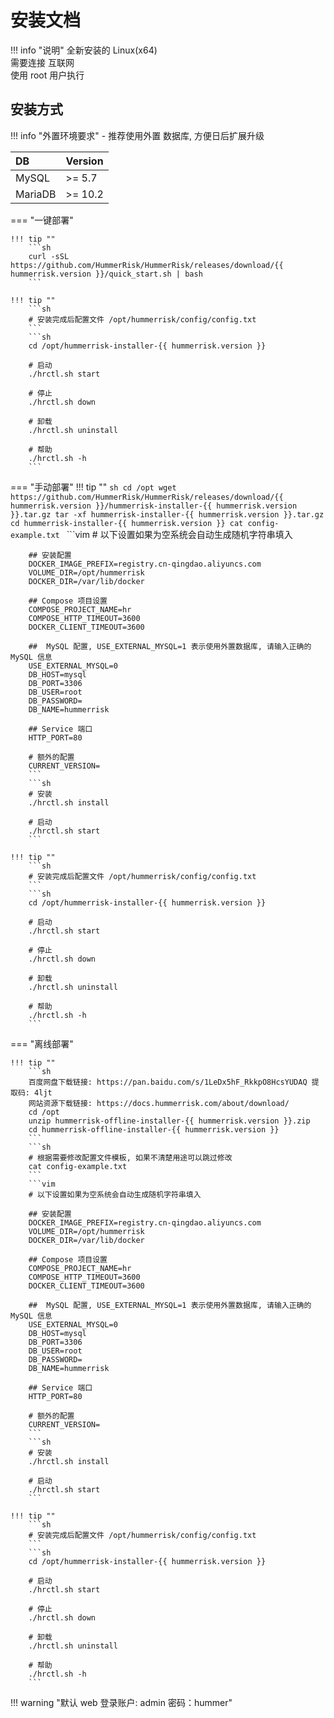 # 安装文档

!!! info "说明"
    全新安装的 Linux(x64)  
    需要连接 互联网  
    使用 root 用户执行

## 安装方式

!!! info "外置环境要求"
    - 推荐使用外置 数据库, 方便日后扩展升级

| DB      | Version |
| :------ | :------ |
| MySQL   | >= 5.7  |
| MariaDB | >= 10.2 |


=== "一键部署"

    !!! tip ""
        ```sh
        curl -sSL https://github.com/HummerRisk/HummerRisk/releases/download/{{ hummerrisk.version }}/quick_start.sh | bash
        ```

    !!! tip ""
        ```sh
        # 安装完成后配置文件 /opt/hummerrisk/config/config.txt
        ```
        ```sh
        cd /opt/hummerrisk-installer-{{ hummerrisk.version }}

        # 启动
        ./hrctl.sh start

        # 停止
        ./hrctl.sh down

        # 卸载
        ./hrctl.sh uninstall

        # 帮助
        ./hrctl.sh -h
        ```

=== "手动部署"
    !!! tip ""
        ```sh
        cd /opt
        wget https://github.com/HummerRisk/HummerRisk/releases/download/{{ hummerrisk.version }}/hummerrisk-installer-{{ hummerrisk.version }}.tar.gz
        tar -xf hummerrisk-installer-{{ hummerrisk.version }}.tar.gz
        cd hummerrisk-installer-{{ hummerrisk.version }}
        cat config-example.txt
        ```
        ```vim
        # 以下设置如果为空系统会自动生成随机字符串填入

        ## 安装配置
        DOCKER_IMAGE_PREFIX=registry.cn-qingdao.aliyuncs.com
        VOLUME_DIR=/opt/hummerrisk
        DOCKER_DIR=/var/lib/docker

        ## Compose 项目设置
        COMPOSE_PROJECT_NAME=hr
        COMPOSE_HTTP_TIMEOUT=3600
        DOCKER_CLIENT_TIMEOUT=3600

        ##  MySQL 配置, USE_EXTERNAL_MYSQL=1 表示使用外置数据库, 请输入正确的 MySQL 信息
        USE_EXTERNAL_MYSQL=0
        DB_HOST=mysql
        DB_PORT=3306
        DB_USER=root
        DB_PASSWORD=
        DB_NAME=hummerrisk

        ## Service 端口
        HTTP_PORT=80

        # 额外的配置
        CURRENT_VERSION=
        ```
        ```sh
        # 安装
        ./hrctl.sh install

        # 启动
        ./hrctl.sh start
        ```

    !!! tip ""
        ```sh
        # 安装完成后配置文件 /opt/hummerrisk/config/config.txt
        ```
        ```sh
        cd /opt/hummerrisk-installer-{{ hummerrisk.version }}

        # 启动
        ./hrctl.sh start

        # 停止
        ./hrctl.sh down

        # 卸载
        ./hrctl.sh uninstall

        # 帮助
        ./hrctl.sh -h
        ```

=== "离线部署"

    !!! tip ""
        ```sh
        百度网盘下载链接: https://pan.baidu.com/s/1LeDx5hF_RkkpO8HcsYUDAQ 提取码: 4ljt
        网站资源下载链接: https://docs.hummerrisk.com/about/download/
        cd /opt
        unzip hummerrisk-offline-installer-{{ hummerrisk.version }}.zip
        cd hummerrisk-offline-installer-{{ hummerrisk.version }}
        ```
        ```sh
        # 根据需要修改配置文件模板, 如果不清楚用途可以跳过修改
        cat config-example.txt
        ```
        ```vim
        # 以下设置如果为空系统会自动生成随机字符串填入

        ## 安装配置
        DOCKER_IMAGE_PREFIX=registry.cn-qingdao.aliyuncs.com
        VOLUME_DIR=/opt/hummerrisk
        DOCKER_DIR=/var/lib/docker

        ## Compose 项目设置
        COMPOSE_PROJECT_NAME=hr
        COMPOSE_HTTP_TIMEOUT=3600
        DOCKER_CLIENT_TIMEOUT=3600

        ##  MySQL 配置, USE_EXTERNAL_MYSQL=1 表示使用外置数据库, 请输入正确的 MySQL 信息
        USE_EXTERNAL_MYSQL=0
        DB_HOST=mysql
        DB_PORT=3306
        DB_USER=root
        DB_PASSWORD=
        DB_NAME=hummerrisk

        ## Service 端口
        HTTP_PORT=80

        # 额外的配置
        CURRENT_VERSION=
        ```
        ```sh
        # 安装
        ./hrctl.sh install

        # 启动
        ./hrctl.sh start
        ```

    !!! tip ""
        ```sh
        # 安装完成后配置文件 /opt/hummerrisk/config/config.txt
        ```
        ```sh
        cd /opt/hummerrisk-installer-{{ hummerrisk.version }}

        # 启动
        ./hrctl.sh start

        # 停止
        ./hrctl.sh down

        # 卸载
        ./hrctl.sh uninstall

        # 帮助
        ./hrctl.sh -h
        ```

!!! warning "默认 web 登录账户: admin 密码：hummer"
